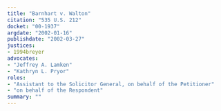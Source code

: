 ```yaml
---
title: "Barnhart v. Walton"
citation: "535 U.S. 212"
docket: "00-1937"
argdate: "2002-01-16"
publishdate: "2002-03-27"
justices:
- 1994breyer
advocates:
- "Jeffrey A. Lamken"
- "Kathryn L. Pryor"
roles:
- "Assistant to the Solicitor General, on behalf of the Petitioner"
- "on behalf of the Respondent"
summary: ""
---
```


